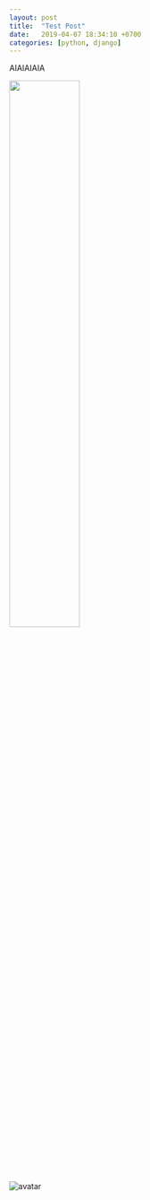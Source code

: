 ```yaml
---
layout: post
title:  "Test Post"
date:   2019-04-07 18:34:10 +0700
categories: [python, django]
---
```


AIAIAIAIA

<img src="/static/img/avatar.jpg" alt="" style="width: 50%; height: 50%">
   

![avatar](/static/img/avatar.jpg)